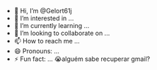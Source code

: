 - 👋 Hi, I’m @Gelort61j
- 👀 I’m interested in ...
- 🌱 I’m currently learning ...
- 💞️ I’m looking to collaborate on ...
- 📫 How to reach me ...
- 😄 Pronouns: ...
- ⚡ Fun fact: ...
😭alguém sabe recuperar gmail?
<!---
Gelort61j/Gelort61j is a ✨ special ✨ repository because its `README.md` (this file) appears on your GitHub profile.
You can click the Preview link to take a look at your changes.
--->
